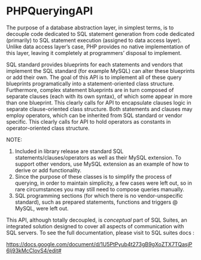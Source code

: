 # PHPQueryingAPI

The purpose of a database abstraction layer, in simplest terms, is to decouple code dedicated to SQL statement generation from code dedicated (primarily)  to SQL statement execution (assigned to data access layer). Unlike data access layer’s case, PHP provides no native implementation of this layer, leaving it completely at programmers’ disposal to implement. 

SQL standard provides blueprints for each statements and vendors that implement the SQL standard (for example MySQL) can alter these blueprints or add their own. The goal of this API  is to implement all of these query blueprints programatically into a statement-oriented class structure. Furthermore, complex statement blueprints are in turn composed of separate clauses (each with its own syntax), of which some appear in more than one blueprint. This clearly calls for API to encapsulate clauses logic in separate clause-oriented class structure. Both statements and clauses may employ operators, which can be inherited from SQL standard or vendor specific. This clearly calls for API to hold operators as constants in operator-oriented class structure.

NOTE: 

1. Included in library release are standard SQL statements/clauses/operators as well as their MySQL extension. To support other vendors, use MySQL extension as an example of how to derive or add functionality.
2. Since the purpose of these classes is to simplify the process of querying, in order to maintain simplicity, a few cases were left out, so in rare circumstances you may still need to compose queries manually.
3. SQL programming sections (for which there is no vendor-unspecific standard), such as prepared statements, functions and triggers @ MySQL, were left out.

This API, although totally decoupled, is <i>conceptual</i> part of SQL Suites, an integrated solution designed to cover all aspects of communication with SQL servers. To see the full documentation, please visit to SQL suites docs :

https://docs.google.com/document/d/1U5PtPyub4t273gB9gXoZTX7TQasjP6lj93kMcClovS4/edit# 